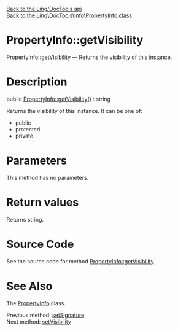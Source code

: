 [Back to the Ling/DocTools api](https://github.com/lingtalfi/DocTools/blob/master/doc/api/Ling/DocTools.md)<br>
[Back to the Ling\DocTools\Info\PropertyInfo class](https://github.com/lingtalfi/DocTools/blob/master/doc/api/Ling/DocTools/Info/PropertyInfo.md)


PropertyInfo::getVisibility
================



PropertyInfo::getVisibility — Returns the visibility of this instance.




Description
================


public [PropertyInfo::getVisibility](https://github.com/lingtalfi/DocTools/blob/master/doc/api/Ling/DocTools/Info/PropertyInfo/getVisibility.md)() : string




Returns the visibility of this instance.
It can be one of:
- public
- protected
- private




Parameters
================

This method has no parameters.


Return values
================

Returns string.








Source Code
===========
See the source code for method [PropertyInfo::getVisibility](/blob/master/Info/PropertyInfo.php#L151-L154)


See Also
================

The [PropertyInfo](https://github.com/lingtalfi/DocTools/blob/master/doc/api/Ling/DocTools/Info/PropertyInfo.md) class.

Previous method: [setSignature](https://github.com/lingtalfi/DocTools/blob/master/doc/api/Ling/DocTools/Info/PropertyInfo/setSignature.md)<br>Next method: [setVisibility](https://github.com/lingtalfi/DocTools/blob/master/doc/api/Ling/DocTools/Info/PropertyInfo/setVisibility.md)<br>

